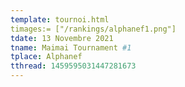 ```yaml
---
template: tournoi.html
timages:= ["/rankings/alphanef1.png"]
tdate: 13 Novembre 2021
tname: Maimai Tournament #1
tplace: Alphanef
tthread: 1459595031447281673
---
```

